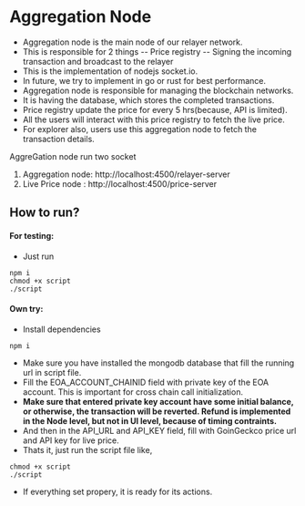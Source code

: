 # Aggregation Node

- Aggregation node is the main node of our relayer network.
- This is responsible for 2 things
-- Price registry
-- Signing the incoming transaction and broadcast to the relayer
- This is the implementation of nodejs socket.io.
- In future, we try to implement in go or rust for best performance.
- Aggregation node is responsible for managing the blockchain networks.
- It is having the database, which stores the completed transactions.
- Price registry update the price for every 5 hrs(because, API is limited).
- All the users will interact with this price registry to fetch the live price.
- For explorer also, users use this aggregation node to fetch the transaction details.

AggreGation node run two socket
1. Aggregation node: http://localhost:4500/relayer-server
2. Live Price node : http://localhost:4500/price-server 

## How to run?

#### For testing:
- Just run 
```
npm i
chmod +x script
./script
```

#### Own try:

- Install dependencies
```
npm i
```

- Make  sure you have installed the mongodb database that fill the running url in script file.
- Fill the EOA_ACCOUNT_CHAINID field with private key of the EOA account. This is important for cross chain call initialization.
- **Make sure that entered private key account have some initial balance, or otherwise, the transaction will be reverted. Refund is implemented in the Node level, but not in UI level, because of timing contraints.**
- And then in the API_URL and API_KEY field, fill with GoinGeckco price url and API key for live price.
- Thats it, just run the script file like,
```
chmod +x script
./script
```

- If everything set propery, it is ready for its actions.